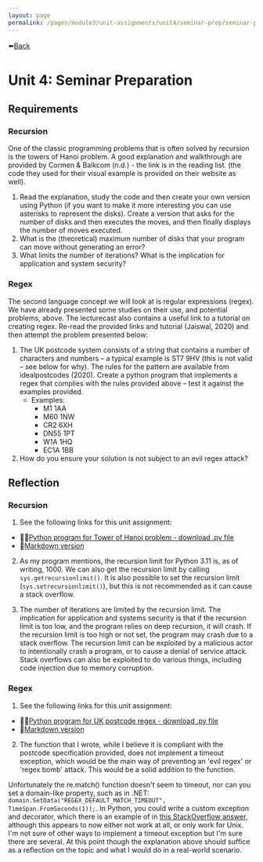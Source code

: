 ```yaml
---
layout: page
permalink: /pages/module3/unit-assignments/unit4/seminar-prep/seminar-preparation.html
---
```


⬅️[Back](/pages/module3/unit-assignments/unit4/m3u4.html)

# Unit 4: Seminar Preparation

## Requirements

### Recursion

One of the classic programming problems that is often solved by recursion is the towers of Hanoi problem. A good explanation and walkthrough are provided by Cormen & Balkcom (n.d.) - the link is in the reading list. (the code they used for their visual example is provided on their website as well).

1. Read the explanation, study the code and then create your own version using Python (if you want to make it more interesting you can use asterisks to represent the disks). Create a version that asks for the number of disks and then executes the moves, and then finally displays the number of moves executed.
2. What is the (theoretical) maximum number of disks that your program can move without generating an error?
3. What limits the number of iterations? What is the implication for application and system security?

### Regex

The second language concept we will look at is regular expressions (regex). We have already presented some studies on their use, and potential problems, above. The lecturecast also contains a useful link to a tutorial on creating regex. Re-read the provided links and tutorial (Jaiswal, 2020) and then attempt the problem presented below:

1. The UK postcode system consists of a string that contains a number of characters and numbers – a typical example is ST7 9HV (this is not valid – see below for why). The rules for the pattern are available from idealpostcodes (2020).
Create a python program that implements a regex that complies with the rules provided above – test it against the examples provided.
    - Examples:
      - M1 1AA
      - M60 1NW
      - CR2 6XH
      - DN55 1PT
      - W1A 1HQ
      - EC1A 1BB
2. How do you ensure your solution is not subject to an evil regex attack?


## Reflection

### Recursion

1. See the following links for this unit assignment:
- 🧑‍💻[Python program for Tower of Hanoi problem - download .py file](tower-of-hanoi.py)
- 📃[Markdown version](/pages/module3/unit-assignments/unit4/tower-of-hanoi.html)

2. As my program mentions, the recursion limit for Python 3.11 is, as of writing, 1000. We can also get the recursion limit by calling `sys.getrecursionlimit()`. It is also possible to set the recursion limit (`sys.setrecursionlimit()`), but this is not recommended as it can cause a stack overflow.

3. The number of iterations are limited by the recursion limit. The implication for application and systems security is that if the recursion limit is too low, and the program relies on deep recursion, it will crash. If the recursion limit is too high or not set, the program may crash due to a stack overflow. The recursion limit can be exploited by a malicious actor to intentionally crash a program, or to cause a denial of service attack. Stack overflows can also be exploited to do various things, including code injection due to memory corruption.

### Regex

1. See the following links for this unit assignment:
- 🧑‍💻[Python program for UK postcode regex - download .py file](uk-postcode-regex.py)
- 📃[Markdown version](/pages/module3/unit-assignments/unit4/uk-postcode-regex.html)

2. The function that I wrote, while I believe it is compliant with the postcode specification provided, does not implement a timeout exception, which would be the main way of preventing an 'evil regex' or 'regex bomb' attack. This would be a solid addition to the function.

Unfortunately the re.match() function doesn't seem to timeout, nor can you set a domain-like property, such as in .NET: `domain.SetData("REGEX_DEFAULT_MATCH_TIMEOUT", TimeSpan.FromSeconds(1));`. In Python, you could write a custom exception and decorator, which there is an example of in [this StackOverflow answer](https://stackoverflow.com/a/11901541), although this appears to now either not work at all, or only work for Unix. I'm not sure of other ways to implement a timeout exception but I'm sure there are several. At this point though the explanation above should suffice as a reflection on the topic and what I would do in a real-world scenario.

